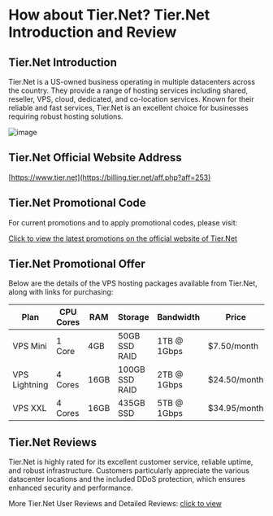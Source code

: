 # How about Tier.Net? Tier.Net Introduction and Review

## Tier.Net Introduction
Tier.Net is a US-owned business operating in multiple datacenters across the country. They provide a range of hosting services including shared, reseller, VPS, cloud, dedicated, and co-location services. Known for their reliable and fast services, Tier.Net is an excellent choice for businesses requiring robust hosting solutions.

![image](https://github.com/slen7385/Tier/assets/169762633/d9c9370c-f30f-4d84-88a1-31a774729b64)

## Tier.Net Official Website Address
[https://www.tier.net](https://billing.tier.net/aff.php?aff=253)

## Tier.Net Promotional Code
For current promotions and to apply promotional codes, please visit:

[Click to view the latest promotions on the official website of Tier.Net](https://billing.tier.net/aff.php?aff=253)

## Tier.Net Promotional Offer
Below are the details of the VPS hosting packages available from Tier.Net, along with links for purchasing:

| Plan         | CPU Cores | RAM     | Storage       | Bandwidth    | Price            | Purchase Link                                             |
|--------------|-----------|---------|---------------|--------------|------------------|------------------------------------------------------------|
| VPS Mini     | 1 Core    | 4GB     | 50GB SSD RAID | 1TB @ 1Gbps  | $7.50/month      | [Buy Now](https://billing.tier.net/aff.php?aff=253&pid=244) |
| VPS Lightning| 4 Cores   | 16GB    | 100GB SSD RAID| 2TB @ 1Gbps  | $24.50/month     | [Buy Now](https://billing.tier.net/aff.php?aff=253&pid=243) |
| VPS XXL      | 4 Cores   | 16GB    | 435GB SSD     | 5TB @ 1Gbps  | $34.95/month     | [Buy Now](https://billing.tier.net/aff.php?aff=253)    |

## Tier.Net Reviews
Tier.Net is highly rated for its excellent customer service, reliable uptime, and robust infrastructure. Customers particularly appreciate the various datacenter locations and the included DDoS protection, which ensures enhanced security and performance.

More Tier.Net User Reviews and Detailed Reviews: [click to view](https://billing.tier.net/aff.php?aff=253)

